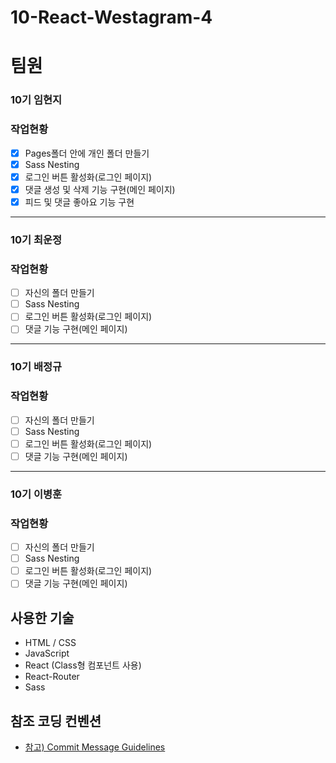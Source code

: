 # 10-React-Westagram-4

# 팀원

### 10기 임현지

### 작업현황

- [x] Pages폴더 안에 개인 폴더 만들기
- [x] Sass Nesting
- [x] 로그인 버튼 활성화(로그인 페이지)
- [x] 댓글 생성 및 삭제 기능 구현(메인 페이지)
- [x] 피드 및 댓글 좋아요 기능 구현

---

### 10기 최운정

### 작업현황

- [ ] 자신의 폴더 만들기
- [ ] Sass Nesting
- [ ] 로그인 버튼 활성화(로그인 페이지)
- [ ] 댓글 기능 구현(메인 페이지)

---

### 10기 배정규

### 작업현황

- [ ] 자신의 폴더 만들기
- [ ] Sass Nesting
- [ ] 로그인 버튼 활성화(로그인 페이지)
- [ ] 댓글 기능 구현(메인 페이지)

---

### 10기 이병훈

### 작업현황

- [ ] 자신의 폴더 만들기
- [ ] Sass Nesting
- [ ] 로그인 버튼 활성화(로그인 페이지)
- [ ] 댓글 기능 구현(메인 페이지)

>>

## 사용한 기술

- HTML / CSS
- JavaScript
- React (Class형 컴포넌트 사용)
- React-Router
- Sass

## 참조 코딩 컨벤션

- [참고) Commit Message Guidelines](https://www.notion.so/wecode/Commit-Message-Guidelines-8ca8fac8178943e78ddcfb48f47ba973)
